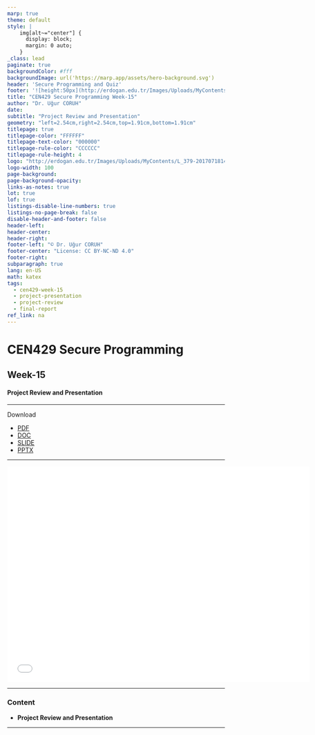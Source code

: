 ```yaml
---
marp: true
theme: default
style: |
    img[alt~="center"] {
      display: block;
      margin: 0 auto;
    }
_class: lead
paginate: true
backgroundColor: #fff
backgroundImage: url('https://marp.app/assets/hero-background.svg')
header: 'Secure Programming and Quiz'
footer: '![height:50px](http://erdogan.edu.tr/Images/Uploads/MyContents/L_379-20170718142719217230.jpg) RTEU CEN429 Week-15'
title: "CEN429 Secure Programming Week-15"
author: "Dr. Uğur CORUH"
date:
subtitle: "Project Review and Presentation"
geometry: "left=2.54cm,right=2.54cm,top=1.91cm,bottom=1.91cm"
titlepage: true
titlepage-color: "FFFFFF"
titlepage-text-color: "000000"
titlepage-rule-color: "CCCCCC"
titlepage-rule-height: 4
logo: "http://erdogan.edu.tr/Images/Uploads/MyContents/L_379-20170718142719217230.jpg"
logo-width: 100
page-background:
page-background-opacity:
links-as-notes: true
lot: true
lof: true
listings-disable-line-numbers: true
listings-no-page-break: false
disable-header-and-footer: false
header-left:
header-center:
header-right:
footer-left: "© Dr. Uğur CORUH"
footer-center: "License: CC BY-NC-ND 4.0"
footer-right:
subparagraph: true
lang: en-US
math: katex
tags:
  - cen429-week-15
  - project-presentation
  - project-review
  - final-report
ref_link: na
---
```


<!-- _backgroundColor: aquq -->

<!-- _color: orange -->

<!-- paginate: false -->

# CEN429 Secure Programming

## Week-15

#### Project Review and Presentation

---

Download

- [PDF](pandoc_cen429-week-15.pdf)
- [DOC](pandoc_cen429-week-15.docx)
- [SLIDE](cen429-week-15.pdf)
- [PPTX](cen429-week-15.pptx)

---


<iframe width=700, height=500 frameBorder=0 src="../cen429-week-15.html"></iframe>

---

### Content

- **Project Review and Presentation**

---
